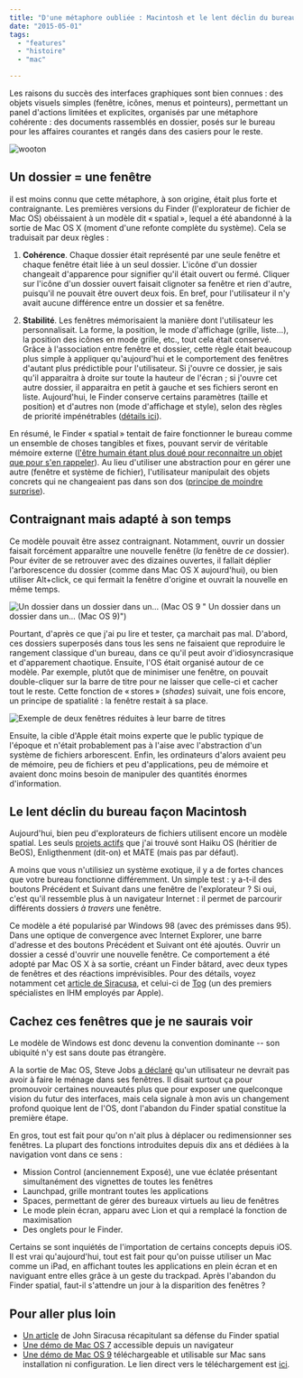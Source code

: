 ```yaml
---
title: "D'une métaphore oubliée : Macintosh et le lent déclin du bureau"
date: "2015-05-01"
tags:
  - "features"
  - "histoire"
  - "mac"

---
```


Les raisons du succès des interfaces graphiques sont bien connues : des objets visuels simples (fenêtre, icônes, menus et pointeurs), permettant un panel d'actions limitées et explicites, organisés par une métaphore cohérente : des documents rassemblés en dossier, posés sur le bureau pour les affaires courantes et rangés dans des casiers pour le reste.

![wooton](/assets/images/wooton.png " Bureau Wooton, station de travail tout-en-un")

## Un dossier = une fenêtre

il est moins connu que cette métaphore, à son origine, était plus forte et contraignante. Les premières versions du Finder (l'explorateur de fichier de Mac OS) obéissaient à un modèle dit « spatial », lequel a été abandonné à la sortie de Mac OS X (moment d'une refonte complète du système). Cela se traduisait par deux règles :

1. **Cohérence**. Chaque dossier était représenté par une seule fenêtre et chaque fenêtre était liée à un seul dossier. L'icône d'un dossier changeait d'apparence pour signifier qu'il était ouvert ou fermé. Cliquer sur l'icône d'un dossier ouvert faisait clignoter sa fenêtre et rien d'autre, puisqu'il ne pouvait être ouvert deux fois. En bref, pour l'utilisateur il n'y avait aucune différence entre un dossier et sa fenêtre.

2. **Stabilité**. Les fenêtres mémorisaient la manière dont l'utilisateur les personnalisait. La forme, la position, le mode d'affichage (grille, liste...), la position des icônes en mode grille, etc., tout cela était conservé. Grâce à l'association entre fenêtre et dossier, cette règle était beaucoup plus simple à appliquer qu'aujourd'hui et le comportement des fenêtres d'autant plus prédictible pour l'utilisateur. Si j'ouvre ce dossier, je sais qu'il apparaitra à droite sur toute la hauteur de l'écran ; si j'ouvre cet autre dossier, il apparaitra en petit à gauche et ses fichiers seront en liste. Aujourd'hui, le Finder conserve certains paramètres (taille et position) et d'autres non (mode d'affichage et style), selon des règles de priorité impénétrables ([détails ici](http://hints.macworld.com/article.php?story=20030305025744788)).


En résumé, le Finder « spatial » tentait de faire fonctionner le bureau comme un ensemble de choses tangibles et fixes, pouvant servir de véritable mémoire externe ([l'être humain étant plus doué pour reconnaitre un objet que pour s'en rappeler](http://www.nngroup.com/articles/recognition-and-recall/)). Au lieu d'utiliser une abstraction pour en gérer une autre (fenêtre et système de fichier), l'utilisateur manipulait des objets concrets qui ne changeaient pas dans son dos ([principe de moindre surprise](http://en.wikipedia.org/wiki/Principle_of_least_astonishment)).

## Contraignant mais adapté à son temps

Ce modèle pouvait être assez contraignant. Notamment, ouvrir un dossier faisait forcément apparaître une nouvelle fenêtre (_la_ fenêtre de _ce_ dossier). Pour éviter de se retrouver avec des dizaines ouvertes, il fallait déplier l'arborescence du dossier (comme dans Mac OS X aujourd'hui), ou bien utiliser Alt+click, ce qui fermait la fenêtre d'origine et ouvrait la nouvelle en même temps.

![Un dossier dans un dossier dans un… (Mac OS 9 "](/assets/images/macOS9.png) Un dossier dans un dossier dans un… (Mac OS 9)")

Pourtant, d'après ce que j'ai pu lire et tester, ça marchait pas mal. D'abord, ces dossiers superposés dans tous les sens ne faisaient que reproduire le rangement classique d'un bureau, dans ce qu'il peut avoir d'idiosyncrasique et d'apparement chaotique. Ensuite, l'OS était organisé autour de ce modèle. Par exemple, plutôt que de minimiser une fenêtre, on pouvait double-cliquer sur la barre de titre pour ne laisser que celle-ci et cacher tout le reste. Cette fonction de « stores » (_shades_) suivait, une fois encore, un principe de spatialité : la fenêtre restait à sa place.

![Exemple de deux fenêtres réduites à leur barre de titres](/assets/images/MacOS9-shades.png " Exemple de deux fenêtres réduites à leur barre de titres")

Ensuite, la cible d'Apple était moins experte que le public typique de l'époque et n'était probablement pas à l'aise avec l'abstraction d'un système de fichiers arborescent. Enfin, les ordinateurs d'alors avaient peu de mémoire, peu de fichiers et peu d'applications, peu de mémoire et avaient donc moins besoin de manipuler des quantités énormes d'information.

## Le lent déclin du bureau façon Macintosh

Aujourd'hui, bien peu d'explorateurs de fichiers utilisent encore un modèle spatial. Les seuls [projets actifs](http://en.wikipedia.org/wiki/Spatial_file_manager#Examples) que j'ai trouvé sont Haiku OS (héritier de BeOS), Enligthenment (dit-on) et MATE (mais pas par défaut).

A moins que vous n'utilisiez un système exotique, il y a de fortes chances que votre bureau fonctionne différemment. Un simple test : y a-t-il des boutons Précédent et Suivant dans une fenêtre de l'explorateur ? Si oui, c'est qu'il ressemble plus à un navigateur Internet : il permet de parcourir différents dossiers _à travers_ une fenêtre.

Ce modèle a été popularisé par Windows 98 (avec des prémisses dans 95). Dans une optique de convergence avec Internet Explorer, une barre d'adresse et des boutons Précédent et Suivant ont été ajoutés. Ouvrir un dossier a cessé d'ouvrir une nouvelle fenêtre. Ce comportement a été adopté par Mac OS X à sa sortie, créant un Finder bâtard, avec deux types de fenêtres et des réactions imprévisibles. Pour des détails, voyez notamment cet [article de Siracusa](http://arstechnica.com/apple/2003/11/macosx-10-3/11/), et celui-ci de [Tog](http://www.asktog.com/columns/034OSX-FirstLook.html) (un des premiers spécialistes en IHM employés par Apple).

## Cachez ces fenêtres que je ne saurais voir

Le modèle de Windows est donc devenu la convention dominante -- son ubiquité n'y est sans doute pas étrangère.

A la sortie de Mac OS, Steve Jobs [a déclaré](http://www.zdnet.com/article/new-os-x-headlines-jobs-keynote/#!) qu'un utilisateur ne devrait pas avoir à faire le ménage dans ses fenêtres. Il disait surtout ça pour promouvoir certaines nouveautés plus que pour exposer une quelconque vision du futur des interfaces, mais cela signale à mon avis un changement profond quoique lent de l'OS, dont l'abandon du Finder spatial constitue la première étape.

En gros, tout est fait pour qu'on n'ait plus à déplacer ou redimensionner ses fenêtres. La plupart des fonctions introduites depuis dix ans et dédiées à la navigation vont dans ce sens :

- Mission Control (anciennement Exposé), une vue éclatée présentant simultanément des vignettes de toutes les fenêtres
- Launchpad, grille montrant toutes les applications
- Spaces, permettant de gérer des bureaux virtuels au lieu de fenêtres
- Le mode plein écran, apparu avec Lion et qui a remplacé la fonction de maximisation
- Des onglets pour le Finder.

Certains se sont inquiétés de l'importation de certains concepts depuis iOS. Il est vrai qu'aujourd'hui, tout est fait pour qu'on puisse utiliser un Mac comme un iPad, en affichant toutes les applications en plein écran et en naviguant entre elles grâce à un geste du trackpad. Après l'abandon du Finder spatial, faut-il s'attendre un jour à la disparition des fenêtres ?

## Pour aller plus loin

- [Un article](http://arstechnica.com/apple/2003/04/02/finder/) de John Siracusa récapitulant sa défense du Finder spatial
- [Une démo de Mac OS 7](https://jamesfriend.com.au/pce-js/) accessible depuis un navigateur
- [Une démo de Mac OS 9](http://www.macwindows.com/Emulator-for-Mac-OS-9-in-OS-X-updated-for-Mountain-Lion.html) téléchargeable et utilisable sur Mac sans installation ni configuration. Le lien direct vers le téléchargement est [ici](http://jon.brazoslink.net/jlg/COIV4.0.1+.zip).

